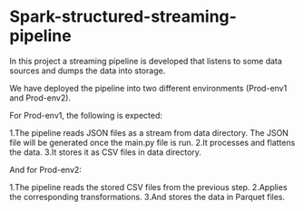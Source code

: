 # Spark-structured-streaming-pipeline

In this project a streaming pipeline is developed that listens to some data sources and dumps the data into storage. 

We have deployed the pipeline into two different environments (Prod-env1 and Prod-env2). 


For Prod-env1, the following is expected:

1.The pipeline reads JSON files as a stream from data directory. The JSON file will be generated once the main.py file is run.
2.It processes and flattens the data.
3.It stores it as CSV files in data directory.


And for Prod-env2:

1.The pipeline reads the stored CSV files from the previous step.
2.Applies the corresponding transformations.
3.And stores the data in Parquet files.
